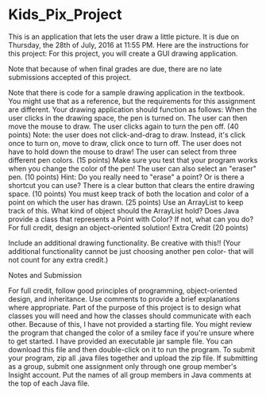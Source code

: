 # Kids_Pix_Project
This is an application that lets the user draw a little picture. It is due on Thursday, the 28th of July, 2016 at 11:55 PM.
Here are the instructions for this project:
For this project, you will create a GUI drawing application.

Note that because of when final grades are due, there are no late submissions accepted of this project. 

Note that there is code for a sample drawing application in the textbook. You might use that as a reference, but the requirements for this assignment are different.
Your drawing application should function as follows:
When the user clicks in the drawing space, the pen is turned on. The user can then move the mouse to draw. The user clicks again to turn the pen off. (40 points)
Note: the user does not click-and-drag to draw. Instead, it's click once to turn on, move to draw, click once to turn off.
The user does not have to hold down the mouse to draw!
The user can select from three different pen colors. (15 points)
Make sure you test that your program works when you change the color of the pen!
The user can also select an "eraser" pen. (10 points)
Hint: Do you really need to "erase" a point? Or is there a shortcut you can use?
There is a clear button that clears the entire drawing space. (10 points)
You must keep track of both the location and color of a point on which the user has drawn. (25 points)
Use an ArrayList to keep track of this.
What kind of object should the ArrayList hold?
Does Java provide a class that represents a Point with Color? If not, what can you do?
For full credit, design an object-oriented solution! 
Extra Credit (20 points)

Include an additional drawing functionality. Be creative with this!! (Your additional functionality cannot be just choosing another pen color- that will not count for any extra credit.)

Notes and Submission

For full credit, follow good principles of programming, object-oriented design, and inheritance.
Use comments to provide a brief explanations where appropriate. 
Part of the purpose of this project is to design what classes you will need and how the classes should communicate with each other.
Because of this, I have not provided a starting file.
You might review the program that changed the color of a smiley face if you're unsure where to get started.
I have provided an executable jar sample file.
You can download this file and then double-click on it to run the program.
To submit your program, zip all .java files together and upload the zip file.
If submitting as a group, submit one assignment only through one group member's Insight account. Put the names of all group members in Java comments at the top of each Java file.
